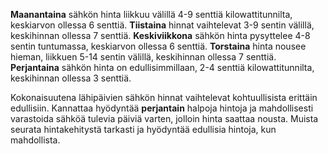**Maanantaina** sähkön hinta liikkuu välillä 4-9 senttiä kilowattitunnilta, keskiarvon ollessa 6 senttiä. **Tiistaina** hinnat vaihtelevat 3-9 sentin välillä, keskihinnan ollessa 7 senttiä. **Keskiviikkona** sähkön hinta pysyttelee 4-8 sentin tuntumassa, keskiarvon ollessa 6 senttiä. **Torstaina** hinta nousee hieman, liikkuen 5-14 sentin välillä, keskihinnan ollessa 7 senttiä. **Perjantaina** sähkön hinta on edullisimmillaan, 2-4 senttiä kilowattitunnilta, keskihinnan ollessa 3 senttiä.

Kokonaisuutena lähipäivien sähkön hinnat vaihtelevat kohtuullisista erittäin edullisiin. Kannattaa hyödyntää **perjantain** halpoja hintoja ja mahdollisesti varastoida sähköä tulevia päiviä varten, jolloin hinta saattaa nousta. Muista seurata hintakehitystä tarkasti ja hyödyntää edullisia hintoja, kun mahdollista.